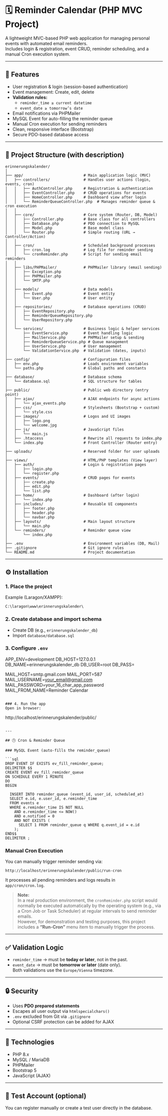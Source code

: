 # 🗓️ Reminder Calendar (PHP MVC Project)

A lightweight MVC-based PHP web application for managing personal events with automated email reminders.  
Includes login & registration, event CRUD, reminder scheduling, and a manual Cron execution system.

---

## 🚀 Features

- User registration & login (session-based authentication)  
- Event management: Create, edit, delete  
- **Validation rules:**
  - `reminder_time ≥ current datetime`
  - `event_date ≥ tomorrow’s date`
- Email notifications via PHPMailer  
- MySQL Event for auto-filling the reminder queue  
- Manual Cron execution for sending reminders  
- Clean, responsive interface (Bootstrap)  
- Secure PDO-based database access  

---

## 📂 Project Structure (with description)

```
erinnerungskalender/
│
├── app/                           # Main application logic (MVC)
│   ├── controllers/               # Handles user actions (login, events, cron)
│   │   ├── AuthController.php     # Registration & authentication
│   │   ├── EventController.php    # CRUD operations for events
│   │   ├── HomeController.php     # Dashboard view after login
│   │   └── ReminderQueueController.php  # Manages reminder queue & cron execution
│   │
│   ├── core/                      # Core system (Router, DB, Model)
│   │   ├── Controller.php         # Base class for all controllers
│   │   ├── Database.php           # PDO connection to MySQL
│   │   ├── Model.php              # Base model class
│   │   └── Router.php             # Simple routing (URL → Controller/Action)
│   │
│   ├── cron/                      # Scheduled background processes
│   │   ├── cron.log               # Log file for reminder sending
│   │   └── cronReminder.php       # Script for sending email reminders
│   │
│   ├── libs/PHPMailer/            # PHPMailer library (email sending)
│   │   ├── Exception.php
│   │   ├── PHPMailer.php
│   │   └── SMTP.php
│   │
│   ├── models/                    # Data models
│   │   ├── Event.php              # Event entity
│   │   └── User.php               # User entity
│   │
│   ├── repositories/              # Database operations (CRUD)
│   │   ├── EventRepository.php
│   │   ├── ReminderQueueRepository.php
│   │   └── UserRepository.php
│   │
│   └── services/                  # Business logic & helper services
│       ├── EventService.php       # Event handling logic
│       ├── MailService.php        # PHPMailer setup & sending
│       ├── ReminderQueueService.php # Queue management
│       ├── UserService.php        # User management
│       └── ValidationService.php  # Validation (dates, inputs)
│
├── config/                        # Configuration files
│   ├── env.php                    # Loads environment variables
│   └── paths.php                  # Global paths and constants
│
├── database/                      # Database schema
│   └── database.sql               # SQL structure for tables
│
├── public/                        # Public web directory (entry point)
│   ├── ajax/                      # AJAX endpoints for async actions
│   │   └── ajax_events.php
│   ├── css/                       # Stylesheets (Bootstrap + custom)
│   │   └── style.css
│   ├── images/                    # Logos and UI images
│   │   ├── logo.png
│   │   └── welcome.jpg
│   ├── js/                        # JavaScript files
│   │   └── main.js
│   ├── .htaccess                  # Rewrite all requests to index.php
│   └── index.php                  # Front Controller (Router entry)
│
├── uploads/                       # Reserved folder for user uploads
│
├── views/                         # HTML/PHP templates (View layer)
│   ├── auth/                      # Login & registration pages
│   │   ├── login.php
│   │   └── register.php
│   ├── events/                    # CRUD pages for events
│   │   ├── create.php
│   │   ├── edit.php
│   │   └── list.php
│   ├── home/                      # Dashboard (after login)
│   │   └── index.php
│   ├── includes/                  # Reusable UI components
│   │   ├── footer.php
│   │   ├── header.php
│   │   └── navbar.php
│   ├── layouts/                   # Main layout structure
│   │   └── main.php
│   └── reminders/                 # Reminder queue view
│       └── index.php
│
├── .env                           # Environment variables (DB, Mail)
├── .gitignore                     # Git ignore rules
└── README.md                      # Project documentation
```

---

## ⚙️ Installation

### 1. Place the project  
Example (Laragon/XAMPP):
```
C:\laragon\www\erinnerungskalender\
```

### 2. Create database and import schema  
- Create DB (e.g., `erinnerungskalender_db`)  
- Import `database/database.sql`

### 3. Configure `.env`
APP_ENV=development
DB_HOST=127.0.0.1
DB_NAME=erinnerungskalender_db
DB_USER=root
DB_PASS=

MAIL_HOST=smtp.gmail.com
MAIL_PORT=587
MAIL_USERNAME=your_email@gmail.com
MAIL_PASSWORD=your_16_char_app_password
MAIL_FROM_NAME=Reminder Calendar


```

### 4. Run the app  
Open in browser:
```
http://localhost/erinnerungskalender/public/
```

---

## 🕒 Cron & Reminder Queue

### MySQL Event (auto-fills the reminder_queue)

```sql
DROP EVENT IF EXISTS ev_fill_reminder_queue;
DELIMITER $$
CREATE EVENT ev_fill_reminder_queue
ON SCHEDULE EVERY 1 MINUTE
DO
BEGIN
  
  INSERT INTO reminder_queue (event_id, user_id, scheduled_at)
  SELECT e.id, e.user_id, e.reminder_time
  FROM events e
  WHERE e.reminder_time IS NOT NULL
    AND e.reminder_time <= NOW()
    AND e.notified = 0
    AND NOT EXISTS (
      SELECT 1 FROM reminder_queue q WHERE q.event_id = e.id
    );
END$$
DELIMITER ;
```

### Manual Cron Execution
You can manually trigger reminder sending via:
```
http://localhost/erinnerungskalender/public/run-cron
```

It processes all pending reminders and logs results in  
`app/cron/cron.log`.

> **Note:**  
> In a real production environment, the `cronReminder.php` script would normally be executed automatically by the operating system (e.g., via a Cron Job or Task Scheduler) at regular intervals to send reminder emails.  
> However, for demonstration and testing purposes, this project includes a **“Run-Cron”** menu item to manually trigger the process.

---

## ✅ Validation Logic
- `reminder_time` → must be **today or later**, not in the past.  
- `event_date` → must be **tomorrow or later** (date only).  
Both validations use the `Europe/Vienna` timezone.

---

## 🔒 Security
- Uses **PDO prepared statements**  
- Escapes all user output via `htmlspecialchars()`  
- `.env` excluded from Git via `.gitignore`  
- Optional CSRF protection can be added for AJAX  

---

## 🧠 Technologies
- PHP 8.x  
- MySQL / MariaDB  
- PHPMailer  
- Bootstrap 5  
- JavaScript (AJAX)

---

## 📧 Test Account (optional)
You can register manually or create a test user directly in the database.
